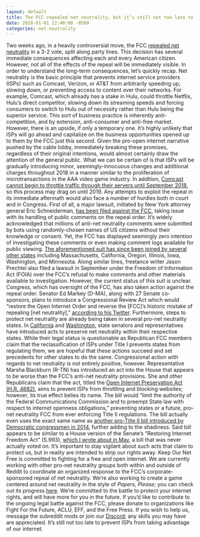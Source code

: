 ```yaml
---
layout: default
title: The FCC repealed net neutrality, but it’s still not too late to stop ISPs from violating your internet rights.
date: 2018-01-01 12:40:00 -0500
categories: net-neutrality
---
```


Two weeks ago, in a heavily controversial move, the FCC [repealed net neutrality](https://www.fcc.gov/restoring-internet-freedom) in a 3-2 vote, split along party lines. This decision has several immediate consequences affecting each and every American citizen.
However, not all of the effects of the repeal will be immediately visible. In order to understand the long-term consequences, let’s quickly recap. Net neutrality is the basic principle that prevents internet service providers (ISPs) such as Comcast, Verizon, or AT&T from arbitrarily speeding up, slowing down, or preventing access to content over their networks. For example, Comcast, which already has a stake in Hulu, could throttle Netflix, Hulu’s direct competitor, slowing down its streaming speeds and forcing consumers to switch to Hulu out of necessity rather than Hulu being the superior service. This sort of business practice is inherently anti-competition, and by extension, anti-consumer and anti-free market.
However, there is an upside, if only a temporary one. It’s highly unlikely that ISPs will go ahead and capitalize on the business opportunities opened up to them by the FCC just this second. Given the pro-open internet narrative pushed by the cable lobby, immediately breaking these promises, regardless of their original intentions, would almost certainly draw the attention of the general public. What we can be certain of is that ISPs will be gradually introducing minor, seemingly-innocuous changes and additional charges throughout 2018 in a manner similar to the proliferation of microtransactions in the AAA video game industry. In addition, [Comcast cannot begin to throttle traffic through their servers until September 2018](https://arstechnica.com/tech-policy/2017/11/comcast-deleted-net-neutrality-pledge-the-same-day-fcc-announced-repeal/), so this process may drag on until 2019. 
Any attempts to exploit the repeal in its immediate aftermath would also face a number of hurdles both in court and in Congress. First of all, a major lawsuit, initiated by New York attorney general Eric Schneiderman, [has been filed against the FCC](http://thehill.com/policy/technology/364933-new-york-ag-to-sue-fcc-over-net-neutrality-repeal), taking issue with its handling of public comments on the repeal order. It’s widely acknowledged that millions of anti-net neutrality comments were submitted by bots using randomly-chosen names of US citizens without their knowledge or consent. Yet, the FCC has displayed seemingly zero intention of investigating these comments or even making comment logs available for public viewing. [The aforementioned suit has since been joined by several other states](https://arstechnica.com/tech-policy/2017/12/state-attorneys-general-line-up-to-sue-fcc-over-net-neutrality-repeal/) including Massachusetts, California, Oregon, Illinois, Iowa, Washington, and Minnesota.
Along similar lines, freelance writer Jason Prechtel also filed a lawsuit in September under the Freedom of Information Act (FOIA) over the FCC’s refusal to make comments and other materials available to investigation. However, the current status of this suit is unclear.
Congress, which has oversight of the FCC, has also taken action against the repeal order. Senator Ed Markey (D-MA), along with 27 Senate co-sponsors, plans to introduce a Congressional Review Act which would “restore the Open Internet Order and reverse the [FCC]’s historic mistake of repealing [net neutrality],” [according to his Twitter](https://twitter.com/SenMarkey/status/941378914185895936).
Furthermore, steps to protect net neutrality are already being taken in several pro-net neutrality states. In [California](http://mashable.com/2017/12/14/california-state-senator-scott-wiener-plans-net-neutrality-laws/) and [Washington](https://www.geekwire.com/2017/full-text-heres-washington-states-legally-contentious-net-neutrality-bill-looks-like-close/), state senators and representatives have introduced acts to preserve net neutrality within their respective states. While their legal status is questionable as Republican FCC members claim that the reclassification of ISPs under Title I prevents states from regulating them, we are hopeful that these actions succeed and set precedents for other states to do the same.
Congressional action with regards to net neutrality is not entirely positive, however. Representative Marsha Blackburn (R-TN) has introduced an act into the House that appears to be worse than the FCC’s anti-net neutrality provisions. She and other Republicans claim that the act, titled the [Open Internet Preservation Act (H.R. 4682)](https://www.congress.gov/bill/115th-congress/house-bill/4682/text), aims to prevent ISPs from throttling and blocking websites; however, its true effect belies its name. The bill would “limit the authority of the Federal Communications Commission and to preempt State law with respect to internet openness obligations,” preventing states or a future, pro-net neutrality FCC from ever enforcing Title II regulations. The bill actually even uses the exact same name as [another pro-Title II bill introduced by Democratic congressmen in 2014](https://www.govtrack.us/congress/bills/113/hr3982), further adding to the shadiness.
Said bill appears to be similar to a House version of the Senate’s “Restoring Internet Freedom Act” (S.993), [which I wrote about in May](https://medium.com/sourcist/why-ajit-pais-attempt-to-dismantle-net-neutrality-is-simply-a-distraction-899252b10d6f), a bill that was never actually voted on. It’s important to stay vigilant about such acts that claim to protect us, but in reality are intended to strip our rights away.
Keep Our Net Free is committed to fighting for a free and open internet. We are currently working with other pro-net neutrality groups both within and outside of Reddit to coordinate an organized response to the FCC’s corporate-sponsored repeal of net neutrality. We’re also working to create a game centered around net neutrality in the style of *Papers, Please*; you can check out its progress [here](https://github.com/KeepOurNetFree/nngme).
We’re committed to the battle to protect your internet rights, and will have more for you in the future. If you’d like to contribute to the ongoing legal battle against the FCC, please donate to organizations like Fight For the Future, ACLU, EFF, and the Free Press. If you wish to help us, message the subreddit mods or join our [Discord](https://discord.gg/Tpgpxtt); any skills you may have are appreciated. It’s still not too late to prevent ISPs from taking advantage of our internet.
